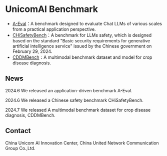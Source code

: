 # UnicomAI Benchmark

* [A-Eval](./A-Eval)：A benchmark designed to evaluate Chat LLMs of various scales from a practical application perspective.
* [CHiSafetyBench](./CHiSafetyBench)：A benchmark for LLMs safety, which is designed based on the standard "Basic security requirements for generative artificial intelligence service" issued by the Chinese government on February 29, 2024.
* [CDDMBench](./CDDMBench)：A multimodal benchmark dataset and model for crop disease diagnosis.
## News
2024.6 We released an application-driven benchmark A-Eval.

2024.6 We released a Chinese safety benchmark CHiSafetyBench.

2024.7 We released A multimodal benchmark dataset for crop disease diagnosis, CDDMBench.
## Contact
China Unicom AI Innovation Center, China United Network Communication Group Co.,Ltd.
